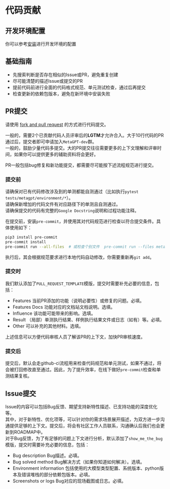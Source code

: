 # 代码贡献

## 开发环境配置

你可以参考[安装](../../get_started/installation.md)进行开发环境的配置

## 基础指南

- 先搜索判断是否存在相似的Issue或PR，避免重复创建
- 尽可能清楚的描述Issue或提交的PR
- 提前代码前进行全面的代码格式规范、单元测试检查，通过后再提交
- 检查更新的依赖包版本，避免在新环境中安装失败

## PR提交

请使用 [fork and pull request](https://docs.github.com/en/get-started/exploring-projects-on-github/contributing-to-a-project) 的方式进行代码提交。

一般的，需要2个已贡献代码人员评审后的**LGTM**才允许合入。大于10行代码的PR通过后，提交者即可申请加入`MetaGPT-dev`群。  
一般的，鼓励少量代码多提交。大的PR提交往往需要更多的上下文理解和评审时间，如果你可以提供更多的辅助资料将会更好。

PR一般包括bug修复和新功能提交，都需要尽可能按下述流程规范进行提交。

### 提交前

请确保对已有代码修改涉及到的单测都能自测通过（比如执行`pytest tests/metagpt/environment/*`）。  
请确保新增加的代码文件有对应路径下的单测且自测通过。  
请确保提交的代码有完整的`Google Docstring`说明和过程功能注释。

在提交前，安装`pre-commit`，并使用其对代码规范进行检查以符合提交条件。具体使用如下：

```bash
pip3 install pre-commit
pre-commit install
pre-commit run --all-files  # 或检查个别文件  pre-commit run --files metagpt/roles/*
```

执行后，其会根据规范要求进行本地代码自动修改，你需要重新再`git add`。

### 提交时

我们默认添加了`PULL_REQUEST_TEMPLATE`模版，提交时需要补充必要的信息，包括：

- Features 当前PR添加的功能（说明必要性）或修复的问题。必填。
- Features Docs 功能对应的文档站文档说明。选填。
- Influence 该功能可能带来的影响。选填。
- Result （局部）单测执行结果、样例执行结果文件或日志（如有）等。必填。
- Other 可以补充的其他材料。选填。

上述信息可以方便代码审核人员了解该PR的上下文，加快PR审核速度。

### 提交后

提交后，默认会走github-ci流程用来检查代码规范和单元测试，如果不通过，将会被打回修改直至通过。因此，为了提升效率，在线下做好`pre-commit`检查和单测结果复核。

## Issue提交

Issue的内容可以包括Bug反馈、期望支持新特性描述、已支持功能的深度优化等。  
其中，对于新特性、优化项等，可以针对你的需求场景展开描述，为双方进一步沟通提供足够的上下文。提交后，将会有社区工作人员联系，沟通确认后我们也会更新到ROADMAP中。  
对于Bug反馈，为了有足够的问题上下文进行分析，默认添加了`show_me_the_bug`模版，提交时需要补充必要的信息，包括：

- Bug description Bug描述。必填。
- Bug solved method Bug解决方式（如果你知道如何解决）。选填。
- Environment information 包括使用的大模型类型配置、系统版本、python版本及错误堆栈的部分依赖包版本。必填。
- Screenshots or logs Bug对应的现场截图或日志。必填。

